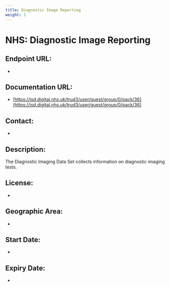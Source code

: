 ```yaml
---
title: Diagnostic Image Reporting
weight: 1
---
```


# NHS: Diagnostic Image Reporting

## Endpoint URL:
 - []()

## Documentation URL:
 - [https://isd.digital.nhs.uk/trud3/user/guest/group/0/pack/36](https://isd.digital.nhs.uk/trud3/user/guest/group/0/pack/36)

## Contact:
 - [](mailto:)

## Description:
The Diagnostic Imaging Data Set collects information on diagnostic imaging tests.

## License:
 - 

## Geographic Area:
 - 

## Start Date:
 - 

## Expiry Date:
 - 

